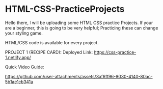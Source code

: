 # HTML-CSS-PracticeProjects

Hello there, I will be uploading some HTML CSS practice Projects.
If your are a beginner, this is going to be very helpful; Practicing these can change your styling game.

HTML/CSS code is available for every project.

PROJECT 1 (RECIPE CARD):
Deployed Link: https://css-practice-1.netlify.app/


Quick Video Guide:

https://github.com/user-attachments/assets/3af9ff96-8030-4140-80ac-5b1ae1cb341a



